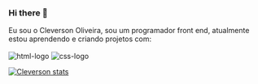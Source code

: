 ### Hi there 👋

Eu sou o Cleverson Oliveira, sou um programador front end, atualmente estou aprendendo e criando projetos com:
<br>
<br>
<img src="https://img.shields.io/badge/HTML-239120?style=for-the-badge&logo=html5&logoColor=white" alt="html-logo" />
<img src="https://img.shields.io/badge/CSS-239120?&style=for-the-badge&logo=css3&logoColor=white"  alt="css-logo" />


[![Cleverson stats](https://github-readme-stats.vercel.app/api?username=Cleverson09207)](https://github.com/anuraghazra/github-readme-stats)
